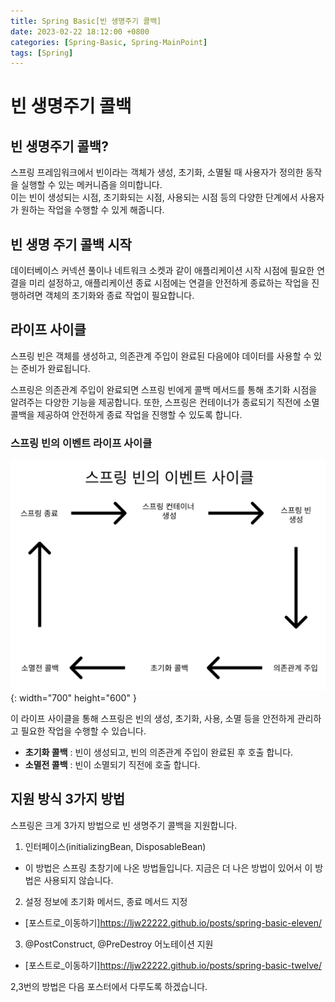 ```yaml
---
title: Spring Basic[빈 생명주기 콜백]
date: 2023-02-22 18:12:00 +0800
categories: [Spring-Basic, Spring-MainPoint]
tags: [Spring]
---
```


# 빈 생명주기 콜백

## 빈 생명주기 콜백?
스프링 프레임워크에서 빈이라는 객체가 생성, 초기화, 소멸될 때 사용자가 정의한 동작을 실행할 수 있는 메커니즘을 의미합니다.      
이는 빈이 생성되는 시점, 초기화되는 시점, 사용되는 시점 등의 다양한 단계에서 사용자가 원하는 작업을 수행할 수 있게 해줍니다.        

## 빈 생명 주기 콜백 시작
데이터베이스 커넥션 풀이나 네트워크 소켓과 같이 애플리케이션 시작 시점에 필요한 연결을 미리 설정하고, 애플리케이션 종료 시점에는 연결을 안전하게 종료하는 작업을 진행하려면 객체의 초기화와 종료 작업이 필요합니다.

## 라이프 사이클
스프링 빈은 객체를 생성하고, 의존관계 주입이 완료된 다음에야 데이터를 사용할 수 있는 준비가 완료됩니다.

스프링은 의존관계 주입이 완료되면 스프링 빈에게 콜백 메서드를 통해 초기화 시점을 알려주는 다양한 기능을 제공합니다. 또한, 스프링은 컨테이너가 종료되기 직전에 소멸 콜백을 제공하여 안전하게 종료 작업을 진행할 수 있도록 합니다.

### 스프링 빈의 이벤트 라이프 사이클
 ![Spring Singleton png](/assets/img/spring/spring-basic-spring-bean-event-cycle.png){: width="700" height="600" }<br/>
        
이 라이프 사이클을 통해 스프링은 빈의 생성, 초기화, 사용, 소멸 등을 안전하게 관리하고 필요한 작업을 수행할 수 있습니다.

- **초기화 콜백** : 빈이 생성되고, 빈의 의존관계 주입이 완료된 후 호출 합니다.
- **소멸전 콜백** : 빈이 소멸되기 직전에 호출 합니다.


## 지원 방식 3가지 방법
스프링은 크게 3가지 방법으로 빈 생명주기 콜백을 지원합니다.
1. 인터페이스(initializingBean, DisposableBean)
- 이 방법은 스프링 초창기에 나온 방법들입니다. 지금은 더 나은 방법이 있어서 이 방법은 사용되지 않습니다.
2. 설정 정보에 초기화 메서드, 종료 메서드 지정
- [포스트로_이동하기]https://ljw22222.github.io/posts/spring-basic-eleven/
3. @PostConstruct, @PreDestroy 어노테이션 지원
- [포스트로_이동하기]https://ljw22222.github.io/posts/spring-basic-twelve/


2,3번의 방법은 다음 포스터에서 다루도록 하겠습니다.